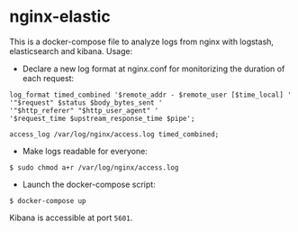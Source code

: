 # nginx-elastic

This is a docker-compose file to analyze logs from nginx with logstash, elasticsearch and kibana. Usage:

* Declare a new log format at nginx.conf for monitorizing the duration of each request:

```
log_format timed_combined '$remote_addr - $remote_user [$time_local] '
'"$request" $status $body_bytes_sent '
'"$http_referer" "$http_user_agent" '
'$request_time $upstream_response_time $pipe';

access_log /var/log/nginx/access.log timed_combined;
```
* Make logs readable for everyone:

```
$ sudo chmod a+r /var/log/nginx/access.log
```

* Launch the docker-compose script:

```
$ docker-compose up
```

Kibana is accessible at port `5601`.
